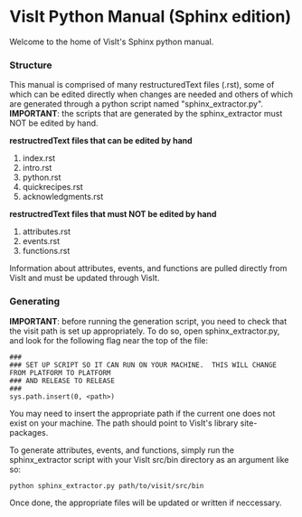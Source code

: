 # VisIt Python Manual (Sphinx edition)

Welcome to the home of VisIt's Sphinx python manual. 

### Structure
This manual is comprised of many restructuredText files (.rst), some of which can be edited directly when changes are needed and others of which are generated through a python script named "sphinx\_extractor.py". 
**IMPORTANT**: the scripts that are generated by the sphinx\_extractor must NOT be edited by hand. 

**restructredText files that can be edited by hand**
1. index.rst 
2. intro.rst
3. python.rst
4. quickrecipes.rst
5. acknowledgments.rst

**restructredText files that must NOT be edited by hand**
1. attributes.rst
2. events.rst
3. functions.rst


Information about attributes, events, and functions are pulled directly from VisIt and must be updated through VisIt. 

### Generating 
**IMPORTANT**: before running the generation script, you need to check that the visit path is set up appropriately. To do so, open sphinx\_extractor.py, and look for the following flag near the top of the file:

    ###
    ### SET UP SCRIPT SO IT CAN RUN ON YOUR MACHINE.  THIS WILL CHANGE FROM PLATFORM TO PLATFORM
    ### AND RELEASE TO RELEASE
    ###
    sys.path.insert(0, <path>)

You may need to insert the appropriate path if the current one does not exist on your machine. The path should point to VisIt's library site-packages. 

To generate attributes, events, and functions, simply run the sphinx\_extractor script with your VisIt src/bin directory as an argument like so:

    python sphinx_extractor.py path/to/visit/src/bin

Once done, the appropriate files will be updated or written if neccessary. 
